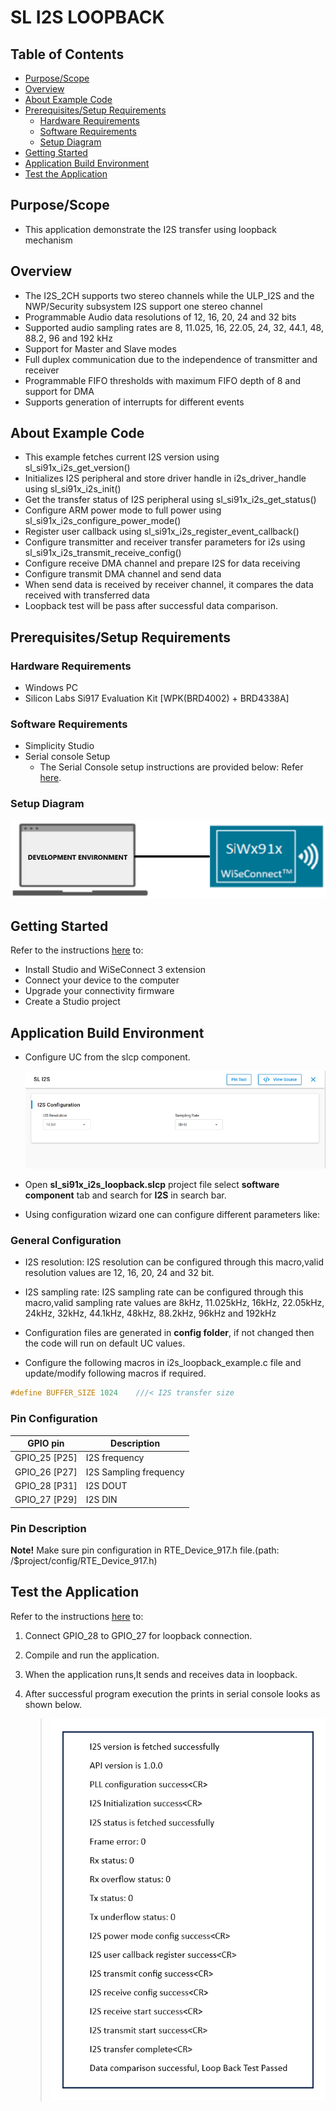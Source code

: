 # SL I2S LOOPBACK

## Table of Contents

- [Purpose/Scope](#purposescope)
- [Overview](#overview)
- [About Example Code](#about-example-code)
- [Prerequisites/Setup Requirements](#prerequisitessetup-requirements)
  - [Hardware Requirements](#hardware-requirements)
  - [Software Requirements](#software-requirements)
  - [Setup Diagram](#setup-diagram)
- [Getting Started](#getting-started)
- [Application Build Environment](#application-build-environment)
- [Test the Application](#test-the-application)

## Purpose/Scope

- This application demonstrate the I2S transfer using loopback mechanism

## Overview

- The I2S_2CH supports two stereo channels while the ULP_I2S and the NWP/Security subsystem I2S support one stereo channel
- Programmable Audio data resolutions of 12, 16, 20, 24 and 32 bits
- Supported audio sampling rates are 8, 11.025, 16, 22.05, 24, 32, 44.1, 48, 88.2, 96 and 192 kHz
- Support for Master and Slave modes
- Full duplex communication due to the independence of transmitter and receiver
- Programmable FIFO thresholds with maximum FIFO depth of 8 and support for DMA
- Supports generation of interrupts for different events

## About Example Code

- This example fetches current I2S version using sl_si91x_i2s_get_version()
- Initializes I2S peripheral and store driver handle in i2s_driver_handle using sl_si91x_i2s_init()
- Get the transfer status of I2S peripheral using sl_si91x_i2s_get_status()
- Configure ARM power mode to full power using sl_si91x_i2s_configure_power_mode()
- Register user callback using sl_si91x_i2s_register_event_callback()
- Configure transmitter and receiver transfer parameters for i2s using sl_si91x_i2s_transmit_receive_config()
- Configure receive DMA channel and prepare I2S for data receiving
- Configure transmit DMA channel and send data
- When send data is received by receiver channel, it compares the data received with transferred data
- Loopback test will be pass after successful data comparison.

## Prerequisites/Setup Requirements

### Hardware Requirements

- Windows PC
- Silicon Labs Si917 Evaluation Kit [WPK(BRD4002) + BRD4338A]

### Software Requirements

- Simplicity Studio
- Serial console Setup
  - The Serial Console setup instructions are provided below:
Refer [here](https://docs.silabs.com/wiseconnect/latest/wiseconnect-getting-started/getting-started-with-soc-mode#perform-console-output-and-input-for-brd4338-a).

### Setup Diagram

![Figure: Introduction](resources/readme/setupdiagram.png)

## Getting Started

Refer to the instructions [here](https://docs.silabs.com/wiseconnect/latest/wiseconnect-getting-started/) to:

- Install Studio and WiSeConnect 3 extension
- Connect your device to the computer
- Upgrade your connectivity firmware
- Create a Studio project

## Application Build Environment

- Configure UC from the slcp component.

   ![Figure: Introduction](resources/uc_screen/i2s_loopback_uc_screen.png)

- Open **sl_si91x_i2s_loopback.slcp** project file select **software component** tab and search for **I2S** in search bar.
- Using configuration wizard one can configure different parameters like:

### General Configuration

- I2S resolution: I2S resolution can be configured through this macro,valid resolution values are 12, 16, 20, 24 and 32 bit.
- I2S sampling rate: I2S sampling rate can be configured through this macro,valid sampling rate values are
    8kHz, 11.025kHz, 16kHz, 22.05kHz, 24kHz, 32kHz, 44.1kHz, 48kHz, 88.2kHz, 96kHz and 192kHz
- Configuration files are generated in **config folder**, if not changed then the code will run on default UC values.

- Configure the following macros in i2s_loopback_example.c file and update/modify following macros if required.

```C
#define BUFFER_SIZE 1024    ///< I2S transfer size
```

### Pin Configuration

| GPIO pin                | Description             |
| ----------------------- | ----------------------- |
| GPIO_25 [P25]           | I2S frequency           |
| GPIO_26 [P27]           | I2S Sampling frequency  |
| GPIO_28 [P31]           | I2S DOUT          |
| GPIO_27 [P29]           | I2S DIN           |

### Pin Description

**Note!** Make sure pin configuration in RTE_Device_917.h file.(path: /$project/config/RTE_Device_917.h)

## Test the Application

Refer to the instructions [here](https://docs.silabs.com/wiseconnect/latest/wiseconnect-getting-started/) to:

1. Connect GPIO_28 to GPIO_27 for loopback connection.
2. Compile and run the application.
3. When the application runs,It sends and receives data in loopback.
4. After successful program execution the prints in serial console looks as shown below.

   >![output](resources/readme/i2s_loopback.png)
